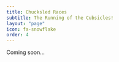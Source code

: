 ```yaml
---
title: Chucksled Races
subtitle: The Running of the Cubsicles!
layout: "page"
icon: fa-snowflake
order: 4
---
```

Coming soon...